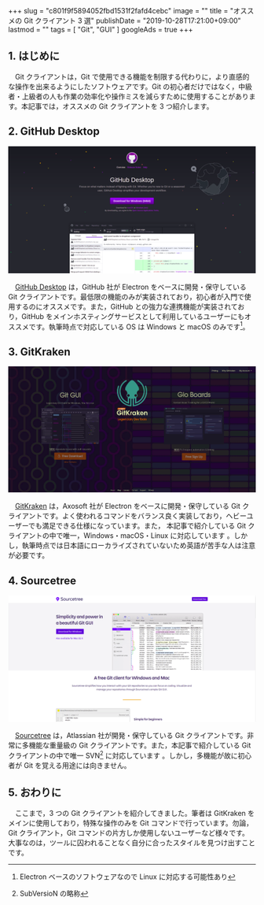 +++
slug = "c801f9f5894052fbd1531f2fafd4cebc"
image = ""
title = "オススメの Git クライアント 3 選"
publishDate = "2019-10-28T17:21:00+09:00"
lastmod = ""
tags = [ "Git", "GUI" ]
googleAds = true
+++

## 1. はじめに

　Git クライアントは，Git で使用できる機能を制限する代わりに，より直感的な操作を出来るようにしたソフトウェアです。Git の初心者だけではなく，中級者・上級者の人も作業の効率化や操作ミスを減らすために使用することがあります。本記事では，オススメの Git クライアントを 3 つ紹介します。

## 2. GitHub Desktop

![](f0f34eb42ed28c10df53bc495801796b.png)

　[GitHub Desktop](https://desktop.github.com/) は，GitHub 社が Electron をベースに開発・保守している Git クライアントです。最低限の機能のみが実装されており，初心者が入門で使用するのにオススメです。また，GitHub との強力な連携機能が実装されており，GitHub をメインホスティングサービスとして利用しているユーザーにもオススメです。執筆時点で対応している OS は Windows と macOS のみです[^1]。

[^1]: Electron ベースのソフトウェアなので Linux に対応する可能性あり

## 3. GitKraken

![](b4a7e1da0ea11e47a5e1ad95393f94a6.png)

　[GitKraken](https://www.gitkraken.com/) は，Axosoft 社が Electron をベースに開発・保守している Git クライアントです。よく使われるコマンドをバランス良く実装しており，ヘビーユーザーでも満足できる仕様になっています。また， 本記事で紹介している Git クライアントの中で唯一，Windows・macOS・Linux に対応しています 。しかし，執筆時点では日本語にローカライズされていないため英語が苦手な人は注意が必要です。

## 4. Sourcetree

![](87eb7d9892820ce6ec9aed1bf278116c.png)

　[Sourcetree](https://www.sourcetreeapp.com/) は，Atlassian 社が開発・保守している Git クライアントです。非常に多機能な重量級の Git クライアントです。また，本記事で紹介している Git クライアントの中で唯一 SVN[^2] に対応しています 。しかし，多機能が故に初心者が Git を覚える用途には向きません。

[^2]: SubVersioN の略称

## 5. おわりに

　ここまで，3 つの Git クライアントを紹介してきました。筆者は GitKraken をメインに使用しており，特殊な操作のみを Git コマンドで行っています。勿論，Git クライアント，Git コマンドの片方しか使用しないユーザーなど様々です。大事なのは，ツールに囚われることなく自分に合ったスタイルを見つけ出すことです。
